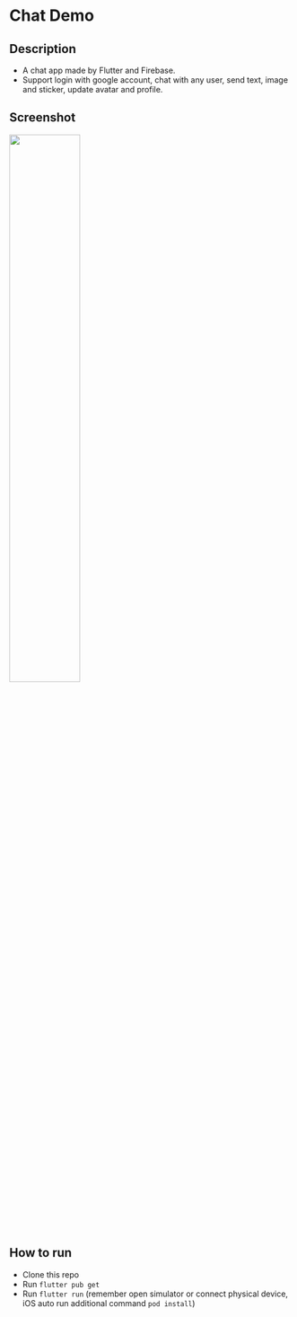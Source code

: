 # Chat Demo

## Description
* A chat app made by Flutter and Firebase.
* Support login with google account, chat with any user, send text, image and sticker, update avatar and profile.

## Screenshot
<img src="https://raw.githubusercontent.com/duytq94/flutter-chat-demo/master/screenshots/FlutterChatDemo.gif" height="50%" width="50%">

## How to run
* Clone this repo
* Run `flutter pub get`
* Run `flutter run` (remember open simulator or connect physical device, iOS auto run additional command `pod install`)

